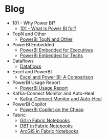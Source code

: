 # Blog

* 101 - Why Power BI?
    * [101 - What is Power BI for?](101/WhatIsPBIfor.md)
* TopN and Other
    * [PowerBI TopN and Other](TopNAndOther/TopNAndOther.md)
* PowerBI Embedded
    * [PowerBI Embedded for Executives](Embedded/Embedded-exec.md)
    * [PowerBI Embedded for Techs](Embedded/Embedded-tech-part1.md)
* Dataflows
    * [Dataflows](Dataflows/Dataflows.md)
* Excel and PowerBI
    * [Excel and Power BI: A Comparison](ExPbi/ExPbi.md)
* PowerBI Usage Report
    * [PowerBI Usage Report](PowerBIUsage/PowerBIUsageReport.md)
* Kafka-Connect Monitor and Auto-Heal
    * [Kafka-Connect Monitor and Auto-Heal](kafka-connect/monitorAndAutoheal.md)
* PowerBI Copilot
    * [PowerBI Copilot on the Cheap](PowerBICopilot/PowerBI%20Copilot%20on%20the%20Cheap.md)
* Fabric
    * [Git in Fabric Notebooks](Fabric/UsingGitInFabric.md)
    * [DBT in Fabric Notebooks](Fabric/DBTinFabricNotebook.md)
    * [ArcGIS in Fabric Notebooks](Fabric/UsingArcGISInFabric.md)



